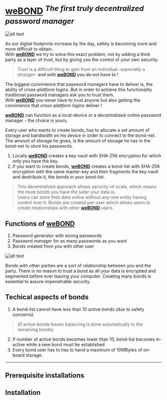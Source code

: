 # [**weBOND**](https://github.com/keybraker/BOND) <sup>*The first truly decentralized password manager*<sup>

![alt text](https://github.com/keybraker/BOND/blob/master/img/bond_logo.png)

As our digital footprints increase by the day, safety is becoming more and more difficult to obtain.<br>
With [**weBOND**](https://github.com/keybraker/BOND) we try to solve this exact problem, not by adding a 
third party as a layer of trust, but by giving you the control of  your own security.

>Trust is a difficult thing to gain from an individual -especially a stranger- 
**and with [**weBOND**](https://github.com/keybraker/BOND) you do not have to !**

The biggest convinience that password managers have to deliver is, the ability of 
_cross-platform logins_. But in order to achieve this functionality traditional 
password managers ask you to trust them. <br>
With [**weBOND**](https://github.com/keybraker/BOND) you never have to trust anyone 
but also getting the convinience that _cross-platform logins_ deliver !<br>

[**weBOND**](https://github.com/keybraker/BOND) can function as a local-device or a 
decentralized-online password manager - the choice is yours.<br>

Every user who wants to create bonds, has to allocate a set amount of storage and 
bandwidth on his device in order to connect to the bond-net. The amount of storage 
he gives, is the amount of storage he has in the bond-net to store his passwords.<br>

1. Locally [**weBOND**](https://github.com/keybraker/BOND) creates a key-vault with 
SHA-256 encryption for which only you have the key.
2. If you want to create bonds, [**weBOND**](https://github.com/keybraker/BOND) 
creates a bond-list with SHA-256 encryption with the same master-key and then 
fragments  the key-vault and destributs it, the bonds in your bond-list.

>This decentralized approach allows security-of-scale, which means the more bonds 
you have the safer your data is.<br>
Users can store their data online without any-one entity having control over it. 
Bonds are created per-user which allows users to create 
relationships with other [**weBOND**](https://github.com/keybraker/BOND) users.

## Functions of [**weBOND**](https://github.com/keybraker/BOND)
1. Password generator with strong passwords
2. Password manager for as many passwords as you want
3. Bonds created from you with other user

![alt text](https://github.com/keybraker/BOND/blob/master/img/bond_explanation.png)

Bonds with other parties are a sort of relationship between you and the party. 
There is no reason to trust a bond as all your data is encrypted and segmented 
before ever leaving your computer. Creating many bonds is essential to assure impenetrable security.

## Techical aspects of bonds

1. A bond-list cannot have less than 10 active bonds (due to safety concerns)
> (if active bonds lessen balancing is done automatically to the remaining bonds)
2. If number of active bonds becomes lower than 10, bond-list becomes in-active while a new bond must be established
3. Every bond user has to has to hand a maximum of 10MBytes of on-board storage.

---

## Prerequisite installations

 
## Installation
